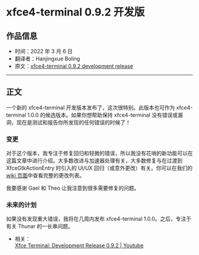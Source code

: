 # xfce4-terminal 0.9.2 开发版

## 作品信息

- 时间：2022 年 3 月 6 日
- 翻译者：Hanjingxue Boling
- 原文：[xfce4-terminal 0.9.2 development release](http://users.uoa.gr/~sdi1800073/sources/xfce_blog11.html)

----

## 正文

一个新的 xfce4-terminal 开发版本发布了，这次很特别。此版本也可作为 xfce4-terminal 1.0.0 的候选版本。如果你想帮助保持 xfce4-terminal 没有错误或漏洞，现在是测试和报告你所发现的任何错误的时候了！

### 变更

对于这个版本，我专注于修复回归和轻微的错误，所以我没有花哨的新功能可以在这篇文章中进行介绍。大多数改进与加速器处理有关，大多数修复与在过渡到 XfceGtkActionEntry 时引入的 UI/UX 回归（或意外更改）有关。你可以在我们的 [wiki 页面](https://docs.xfce.org/apps/xfce4-terminal/start#latest_release)中查看完整的更改列表。

我要感谢 Gael 和 Theo 让我注意到很多需要修复的问题。

### 未来的计划

如果没有发现重大错误，我将在几周内发布 xfce4-terminal 1.0.0。之后，专注于有关 Thunar 的一长串问题。

- 相关：  
    [Xfce Terminal: Development Release 0.9.2 | Youtube](https://www.youtube.com/watch?v=jQsmE0k1LdM)